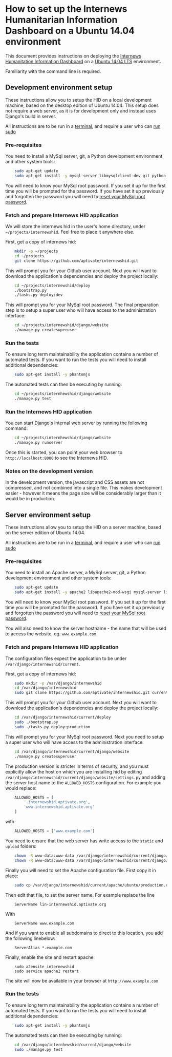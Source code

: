 # How to set up the Internews Humanitarian Information Dashboard on a Ubuntu 14.04 environment

This document provides instructions on deploying the [Internews Humanitation Information Dashboard](https://github.com/aptivate/internewshid) on a [Ubuntu 14.04 LTS](http://releases.ubuntu.com/14.04/) environment.

Familiarity with the command line is required.

## Development environment setup

These instructions allow you to setup the HID on a local development machine, based on the desktop edition of Ubuntu 14.04. This setup does not require a web server, as it is for development only and instead uses Django's build in server.

All instructions are to be run in a [terminal](https://help.ubuntu.com/community/UsingTheTerminal), and require a user who can [run sudo](https://help.ubuntu.com/community/RootSudo)

### Pre-requisites

You need to install a MySql server, git, a Python development environment and other system tools:

```sh
    sudo apt-get update
    sudo apt-get install -y mysql-server libmysqlclient-dev git python python-dev python-virtualenv python-pip node-less
```

You will need to know your MySql root password. If you set it up for the first time you will be prompted for the password. If you have set it up previously and forgotten the password you will need to [reset your MySql root password](https://help.ubuntu.com/community/MysqlPasswordReset).

### Fetch and prepare Internews HID application

We will store the internews hid in the user's home directory, under `~/projects/internewshid`. Feel free to place it anywhere else.

First, get a copy of internews hid:

```sh
    mkdir -p ~/projects
    cd ~/projects
    git clone https://github.com/aptivate/internewshid.git
```

This will prompt you for your Github user account. Next you will want to download the application's dependencies and deploy the project locally:

```sh
    cd ~/projects/internewshid/deploy
    ./bootstrap.py
    ./tasks.py deploy:dev
```

This will prompt you for your MySql root password. The final preparation step is to setup a super user who will have access to the administration interface:

```sh
    cd ~/projects/internewshid/django/website
    ./manage.py createsuperuser
```

### Run the tests

To ensure long term maintainability the application contains a number of automated tests. If you want to run the tests you will need to install additional dependencies:

```sh
    sudo apt-get install -y phantomjs
```

The automated tests can then be executing by running:

```sh
    cd ~/projects/internhewshid/django/website
    ./manage.py test
```

### Run the Internews HID application

You can start Django's internal web server by running the following command:

```sh
    cd ~/projects/internhewshid/django/website
    ./manage.py runserver
```

Once this is started, you can point your web browser to `http://localhost:8000` to see the Internews HID.

### Notes on the development version

In the development version, the javascript and CSS assets are not compressed, and not combined into a single file. This makes development easier - however it means the page size will be considerably larger than it would be in production.

## Server environment setup

These instructions allow you to setup the HID on a server machine, based on the server edition of Ubuntu 14.04.

All instructions are to be run in a [terminal](https://help.ubuntu.com/community/UsingTheTerminal), and require a user who can [run sudo](https://help.ubuntu.com/community/RootSudo)

### Pre-requisites

You need to install an Apache server, a MySql server, git, a Python development environment and other system tools:

```sh
    sudo apt-get update
    sudo apt-get install -y apache2 libapache2-mod-wsgi mysql-server libmysqlclient-dev git python python-dev python-virtualenv python-pip node-less
```

You will need to know your MySql root password. If you set it up for the first time you will be prompted for the password. If you have set it up previously and forgotten the password you will need to [reset your MySql root password](https://help.ubuntu.com/community/MysqlPasswordReset).

You will also need to know the server hostname - the name that will be used to access the website, eg. `www.example.com`.

### Fetch and prepare Internews HID application

The configuration files expect the application to be under `/var/django/internewshid/current`.

First, get a copy of internews hid:

```sh
    sudo mkdir -p /var/django/internewshid
    cd /var/django/internewshid
    sudo git clone https://github.com/aptivate/internewshid.git current
```

This will prompt you for your Github user account. Next you will want to download the application's dependencies and deploy the project locally:

```sh
    cd /var/django/internewshid/current/deploy
    sudo ./bootstrap.py
    sudo ./tasks.py deploy:production
```

This will prompt you for your MySql root password. Next you need to setup a super user who will have access to the administration interface:

```sh
    cd /var/django/internewshid/current/django/website
    ./manage.py createsuperuser
```

The production version is stricter in terms of security, and you must explicitly allow the host on which you are installing hid by editing `/var/django/internewshid/current/django/website/settings.py` and adding the server host name to the `ALLOWED_HOSTS` configuration. For example you would replace:

```python
    ALLOWED_HOSTS = [
        '.internewshid.aptivate.org',
        'www.internewshid.aptivate.org'
    ]
```

with

```python
    ALLOWED_HOSTS = ['www.example.com']
```

You need to ensure that the web server has write access to the `static` and `upload` folders:

```sh
    chown -R www-data:www-data /var/django/internewshid/current/django/website/static
    chown -R www-data:www-data /var/django/internewshid/current/django/website/static
```
 
Finally you will need to set the Apache configuration file. First copy it in place:

```sh
    sudo cp /var/django/internewshid/current/apache/ubuntu/production.conf /etc/apache/sites-available/internewshid.conf
```

Then edit that file, to set the server name. For example replace the line

```
    ServerName lin-internewshid.aptivate.org
```

With

```
    ServerName www.example.com
```

And if you want to enable all subdomains to direct to this location, you add the following linebelow:

```
    ServerAlias *.example.com
```


Finally, enable the site and restart apache:

``` 
    sudo a2ensite internewshid
    sudo service apache2 restart
```

The site will now be available in your browser at `http://www.example.com`

### Run the tests

To ensure long term maintainability the application contains a number of automated tests. If you want to run the tests you will need to install additional dependencies:

```sh
    sudo apt-get install -y phantomjs
```

The automated tests can then be executing by running:

```sh
    cd /var/django/internhewshid/current/django/website
    sudo ./manage.py test
```
